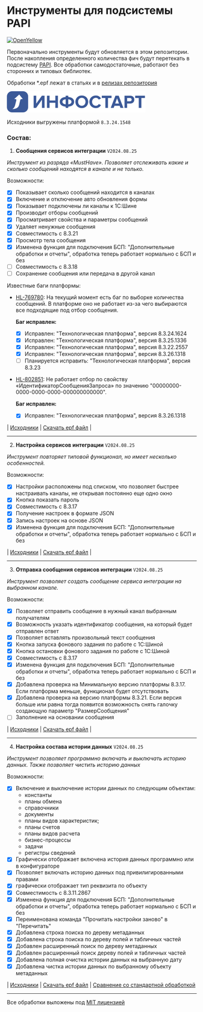 # Инструменты для подсиcтемы PAPI

[![OpenYellow](https://img.shields.io/endpoint?url=https://openyellow.org/data/badges/4/763113633.json)](https://openyellow.org/grid?data=top&repo=763113633)

Первоначально инструменты будут обновляется в этом репозитории. После накопления определенного количества фич будут перетекать в подсистему [PAPI](https://github.com/dsdred/PAPI).
Все обработки самодостаточные, работают без сторонних и типовых библиотек.

Обработки \*.epf лежат в статьях и в [релизах репозитория](https://github.com/dsdred/PAPI-tools/releases)

![Infostart](/assets/img/svg/infostartlogo.svg)

Исходники выгружены платформой `8.3.24.1548`

### Состав:

1. **Сообщения сервисов интеграции** `V2024.08.25`

_Инструмент из разряда «MustHave». Позволяет отслеживать какие и сколько сообщений находятся в канале и не только._

Возможности:

- [x] Показывает сколько сообщений находится в каналах
- [x] Включение и отключение авто обновления формы
- [x] Показывает подключены ли каналы к 1С:Шине
- [x] Производит отборы сообщений
- [x] Просматривает свойства и параметры сообщений
- [x] Удаляет ненужные сообщения
- [x] Совместимость с 8.3.21
- [x] Просмотр тела сообщения
- [x] Изменена функция для подключения БСП: "Дополнительные обработки и отчеты", обработка теперь работает нормально с БСП и без
- [ ] Совместимость с 8.3.18
- [ ] Сохранение сообщения или передача в другой канал

Известные баги платформы:

- [HL-769780](https://bugboard.v8.1c.ru/error/000150912): На текущий момент есть баг по выборке количества сообщений. В платформе оно не работает из-за чего выбираются все подходящие под отбор сообщения.

  **Баг исправлен:**

  - [x] Исправлен: "Технологическая платформа", версия 8.3.24.1624
  - [x] Исправлен: "Технологическая платформа", версия 8.3.25.1336
  - [x] Исправлен: "Технологическая платформа", версия 8.3.22.2557
  - [x] Исправлен: "Технологическая платформа", версия 8.3.26.1318
  - [ ] Планируется исправить: "Технологическая платформа", версия 8.3.23

- [HL-802851](https://bugboard.v8.1c.ru/error/000153362): Не работает отбор по свойству «ИдентификаторСообщенияЗапроса» по значению "00000000-0000-0000-0000-000000000000".

  **Баг исправлен:**

  - [x] Исправлен: "Технологическая платформа", версия 8.3.26.1318

| [Исходники](/src/IntegrationServicesMessages/) | [Скачать epf файл](https://infostart.ru/1c/tools/2050054/) |

---

2. **Настройка сервисов интеграции** `V2024.08.25`

_Инструмент повторяет типовой функционал, но имеет несколько особенностей._

Возможности:

- [x] Настройки расположены под списком, что позволяет быстрее настраивать каналы, не открывая постоянно еще одно окно
- [x] Кнопка показать пароль
- [x] Совместимость с 8.3.17
- [x] Получение настроек в формате JSON
- [x] Запись настроек на основе JSON
- [x] Изменена функция для подключения БСП: "Дополнительные обработки и отчеты", обработка теперь работает нормально с БСП и без

| [Исходники](/src/IntegrationServicesSettings/) | [Скачать epf файл](https://infostart.ru/1c/tools/2050054/) |

---

3. **Отправка сообщения сервисов интеграции** `V2024.08.25`

_Инструмент позволяет создать сообщение сервиса интеграции на выбранном канале._

Возможности:

- [x] Позволяет отправить сообщение в нужный канал выбранным получателям
- [x] Возможность указать идентификатор сообщения, на который будет отправлен ответ
- [x] Позволяет вставлять произвольный текст сообщения
- [x] Кнопка запуска фонового задания по работе с 1С:Шиной
- [x] Кнопка остановки фонового задания по работе с 1С:Шиной
- [x] Совместимость с 8.3.17
- [x] Изменена функция для подключения БСП: "Дополнительные обработки и отчеты", обработка теперь работает нормально с БСП и без
- [x] Добавлена проверка на Минимальную версию платформы 8.3.17. Если платформа меньше, функционал будет отсутствовать
- [x] Добавлена проверка на версию платформы 8.3.21. Если версия больше или равна тогда появится возможность снять галочку создающую параметр "РазмерСообщения"
- [ ] Заполнение на основании сообщения

| [Исходники](/src/SendingMessageIntegrationServices/) | [Скачать epf файл](https://infostart.ru/1c/tools/2050054/) |

---

4. **Настройка состава истории данных** `V2024.08.25`

_Инструмент позволяет программно включать и выключать историю данных. Также позволяет чистить историю данных_

Возможности:

- [x] Включение и выключение истории данных по следующим объектам:
  - константы
  - планы обмена
  - справочники
  - документы
  - планы видов характеристик;
  - планы счетов
  - планы видов расчета
  - бизнес-процессы
  - задачи
  - регистры сведений
- [x] Графически отображает включена история данных программно или в конфигураторе
- [x] Позволяет включать историю данных под привилигированными правами
- [x] графически отображает тип реквизита по объекту
- [x] Совместимость с 8.3.11.2867
- [x] Изменена функция для подключения БСП: "Дополнительные обработки и отчеты", обработка теперь работает нормально с БСП и без
- [x] Переименована команда "Прочитать настройки заново" в "Перечитать"
- [x] Добавлена строка поиска по дереву метаданных
- [x] Добавлена строка поиска по дереву полей и табличных частей
- [x] Добавлен расширенный поиск по дереву метаданных
- [x] Добавлен расширенный поиск дереву полей и табличных частей
- [x] Добавлена полная очистка истории данных на выбранную дату
- [x] Добавлена чистка истории данных по выбранному объекту метаданных

| [Исходники](/src/DataHistorySettings/) | [Скачать epf файл](https://infostart.ru/1c/tools/1808124/) | [Сравнение со стандартной обработкой](https://infostart.ru/1c/tools/2152783/)

---

Все обработки выложены под [MIT лицензией](https://mit-license.org/)

